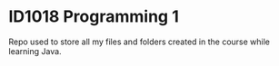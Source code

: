 # ID1018 Programming 1
Repo used to store all my files and folders created in the course while learning Java.
